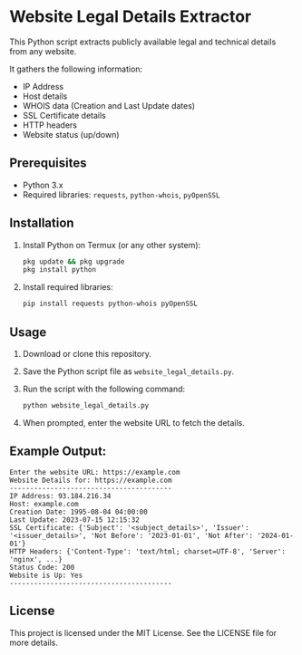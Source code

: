 
# Website Legal Details Extractor

This Python script extracts publicly available legal and technical details from any website. 

It gathers the following information:
- IP Address
- Host details
- WHOIS data (Creation and Last Update dates)
- SSL Certificate details
- HTTP headers
- Website status (up/down)

## Prerequisites

- Python 3.x
- Required libraries: `requests`, `python-whois`, `pyOpenSSL`

## Installation

1. Install Python on Termux (or any other system):

   ```bash
   pkg update && pkg upgrade
   pkg install python
   ```

2. Install required libraries:

   ```bash
   pip install requests python-whois pyOpenSSL
   ```

## Usage

1. Download or clone this repository.

2. Save the Python script file as `website_legal_details.py`.

3. Run the script with the following command:

   ```bash
   python website_legal_details.py
   ```

4. When prompted, enter the website URL to fetch the details.

## Example Output:

```
Enter the website URL: https://example.com
Website Details for: https://example.com
----------------------------------------
IP Address: 93.184.216.34
Host: example.com
Creation Date: 1995-08-04 04:00:00
Last Update: 2023-07-15 12:15:32
SSL Certificate: {'Subject': '<subject_details>', 'Issuer': '<issuer_details>', 'Not Before': '2023-01-01', 'Not After': '2024-01-01'}
HTTP Headers: {'Content-Type': 'text/html; charset=UTF-8', 'Server': 'nginx', ...}
Status Code: 200
Website is Up: Yes
----------------------------------------
```

## License

This project is licensed under the MIT License. See the LICENSE file for more details.

